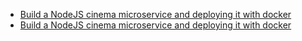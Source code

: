- [Build a NodeJS cinema microservice and deploying it with docker](https://github.com/Crizstian/cinema-microservice)
- [Build a NodeJS cinema microservice and deploying it with docker](https://medium.com/@cramirez92/build-a-nodejs-cinema-microservice-and-deploying-it-with-docker-part-1-7e28e25bfa8b)
